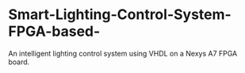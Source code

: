 # Smart-Lighting-Control-System-FPGA-based-
 An intelligent lighting control system using VHDL on a Nexys A7 FPGA board.
